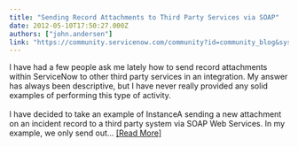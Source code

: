 ```yaml
---
title: "Sending Record Attachments to Third Party Services via SOAP"
date: 2012-05-10T17:50:27.000Z
authors: ["john.andersen"]
link: "https://community.servicenow.com/community?id=community_blog&sys_id=657c62e1dbd0dbc01dcaf3231f96195c"
---
```

<p>I have had a few people ask me lately how to send record attachments within ServiceNow to other third party services in an integration. My answer has always been descriptive, but I have never really provided any solid examples of performing this type of activity. <br /><br />I have decided to take an example of InstanceA sending a new attachment on an incident record to a third party system via SOAP Web Services. In my example, we only send out... <a href='http://www.john-james-andersen.com/blog/service-now/sending-out-servicenow-attachments-via-soap.html'>[Read More]</a></p>